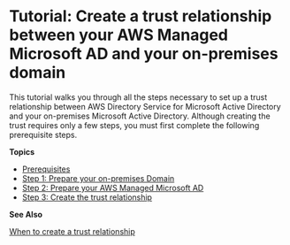 # Tutorial: Create a trust relationship between your AWS Managed Microsoft AD and your on\-premises domain<a name="ms_ad_tutorial_setup_trust"></a>

This tutorial walks you through all the steps necessary to set up a trust relationship between AWS Directory Service for Microsoft Active Directory and your on\-premises Microsoft Active Directory\. Although creating the trust requires only a few steps, you must first complete the following prerequisite steps\. 

**Topics**
+ [Prerequisites](before_you_start.md)
+ [Step 1: Prepare your on\-premises Domain](ms_ad_tutorial_setup_trust_prepare_onprem.md)
+ [Step 2: Prepare your AWS Managed Microsoft AD](ms_ad_tutorial_setup_trust_prepare_mad.md)
+ [Step 3: Create the trust relationship](ms_ad_tutorial_setup_trust_create.md)

**See Also**

[When to create a trust relationship](ms_ad_setup_trust.md)